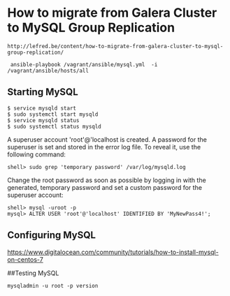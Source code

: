 # How to migrate from Galera Cluster to MySQL Group Replication
```
http://lefred.be/content/how-to-migrate-from-galera-cluster-to-mysql-group-replication/

 ansible-playbook /vagrant/ansible/mysql.yml  -i /vagrant/ansible/hosts/all

```
## Starting MySQL
```
$ service mysqld start
$ sudo systemctl start mysqld
$ service mysqld status
$ sudo systemctl status mysqld
```


A superuser account 'root'@'localhost is created. A password for the superuser is set and stored in the error log file. To reveal it, use the following command:
```
shell> sudo grep 'temporary password' /var/log/mysqld.log
```

Change the root password as soon as possible by logging in with the generated, temporary password and set a custom password for the superuser account:

```
shell> mysql -uroot -p
mysql> ALTER USER 'root'@'localhost' IDENTIFIED BY 'MyNewPass4!';
```

## Configuring MySQL
https://www.digitalocean.com/community/tutorials/how-to-install-mysql-on-centos-7

##Testing MySQL
```
mysqladmin -u root -p version
```
